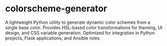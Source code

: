 # colorscheme-generator
A lightweight Python utility to generate dynamic color schemes from a single base color. Provides HSL-based color transformations for theming, UI design, and CSS variable generation. Optimized for integration in Python projects, Flask applications, and Ansible roles.
